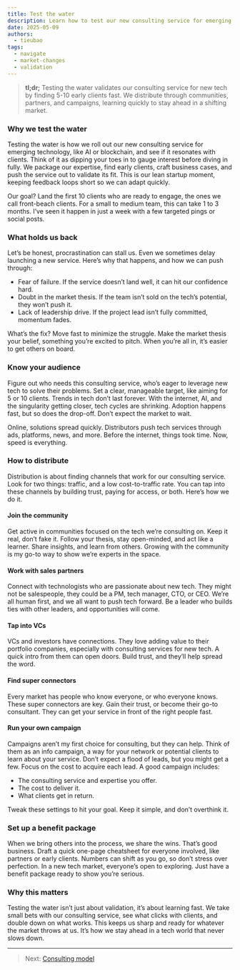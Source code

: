 ```yaml
---
title: Test the water
description: Learn how to test our new consulting service for emerging tech in the real world. This guide shows you how to validate quickly, find early clients, and distribute effectively.
date: 2025-05-09
authors:
  - tieubao
tags:
  - navigate
  - market-changes
  - validation
---
```


> **tl;dr;** Testing the water validates our consulting service for new tech by finding 5-10 early clients fast. We distribute through communities, partners, and campaigns, learning quickly to stay ahead in a shifting market.

### Why we test the water

Testing the water is how we roll out our new consulting service for emerging technology, like AI or blockchain, and see if it resonates with clients. Think of it as dipping your toes in to gauge interest before diving in fully. We package our expertise, find early clients, craft business cases, and push the service out to validate its fit. This is our lean startup moment, keeping feedback loops short so we can adapt quickly.

Our goal? Land the first 10 clients who are ready to engage, the ones we call front-beach clients. For a small to medium team, this can take 1 to 3 months. I’ve seen it happen in just a week with a few targeted pings or social posts.

### What holds us back

Let’s be honest, procrastination can stall us. Even we sometimes delay launching a new service. Here’s why that happens, and how we can push through:

- Fear of failure. If the service doesn’t land well, it can hit our confidence hard.
- Doubt in the market thesis. If the team isn’t sold on the tech’s potential, they won’t push it.
- Lack of leadership drive. If the project lead isn’t fully committed, momentum fades.

What’s the fix? Move fast to minimize the struggle. Make the market thesis your belief, something you’re excited to pitch. When you’re all in, it’s easier to get others on board.

### Know your audience

Figure out who needs this consulting service, who’s eager to leverage new tech to solve their problems. Set a clear, manageable target, like aiming for 5 or 10 clients. Trends in tech don’t last forever. With the internet, AI, and the singularity getting closer, tech cycles are shrinking. Adoption happens fast, but so does the drop-off. Don’t expect the market to wait.

Online, solutions spread quickly. Distributors push tech services through ads, platforms, news, and more. Before the internet, things took time. Now, speed is everything.

### How to distribute

Distribution is about finding channels that work for our consulting service. Look for two things: traffic, and a low cost-to-traffic rate. You can tap into these channels by building trust, paying for access, or both. Here’s how we do it.

#### Join the community

Get active in communities focused on the tech we’re consulting on. Keep it real, don’t fake it. Follow your thesis, stay open-minded, and act like a learner. Share insights, and learn from others. Growing with the community is my go-to way to show we’re experts in the space.

#### Work with sales partners

Connect with technologists who are passionate about new tech. They might not be salespeople, they could be a PM, tech manager, CTO, or CEO. We’re all human first, and we all want to push tech forward. Be a leader who builds ties with other leaders, and opportunities will come.

#### Tap into VCs

VCs and investors have connections. They love adding value to their portfolio companies, especially with consulting services for new tech. A quick intro from them can open doors. Build trust, and they’ll help spread the word.

#### Find super connectors

Every market has people who know everyone, or who everyone knows. These super connectors are key. Gain their trust, or become their go-to consultant. They can get your service in front of the right people fast.

#### Run your own campaign

Campaigns aren’t my first choice for consulting, but they can help. Think of them as an info campaign, a way for your network or potential clients to learn about your service. Don’t expect a flood of leads, but you might get a few. Focus on the cost to acquire each lead. A good campaign includes:

- The consulting service and expertise you offer.
- The cost to deliver it.
- What clients get in return.

Tweak these settings to hit your goal. Keep it simple, and don’t overthink it.

### Set up a benefit package

When we bring others into the process, we share the wins. That’s good business. Draft a quick one-page cheatsheet for everyone involved, like partners or early clients. Numbers can shift as you go, so don’t stress over perfection. In a new tech market, everyone’s open to exploring. Just have a benefit package ready to show you’re serious.

### Why this matters

Testing the water isn’t just about validation, it’s about learning fast. We take small bets with our consulting service, see what clicks with clients, and double down on what works. This keeps us sharp and ready for whatever the market throws at us. It’s how we stay ahead in a tech world that never slows down.

---

> Next: [Consulting model](consulting-model.md)
